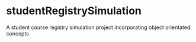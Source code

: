 # studentRegistrySimulation
A student course registry simulation project incorporating object orientated concepts
